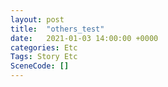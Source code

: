 ```yaml
---
layout: post
title:  "others_test"
date:   2021-01-03 14:00:00 +0000
categories: Etc
Tags: Story Etc
SceneCode: []
---
```

